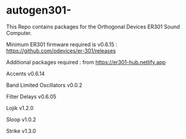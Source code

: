 # autogen301-
This Repo contains packages for the Orthogonal Devices ER301 Sound Computer.

Minimum ER301 firmware required is v0.6.15 : https://github.com/odevices/er-301/releases

Additional packages required : from https://er301-hub.netlify.app

Accents v0.6.14

Band Limited Oscillators v0.0.2

Filter Delays v0.6.05

Lojik v1.2.0

Sloop v1.0.2

Strike v1.3.0
